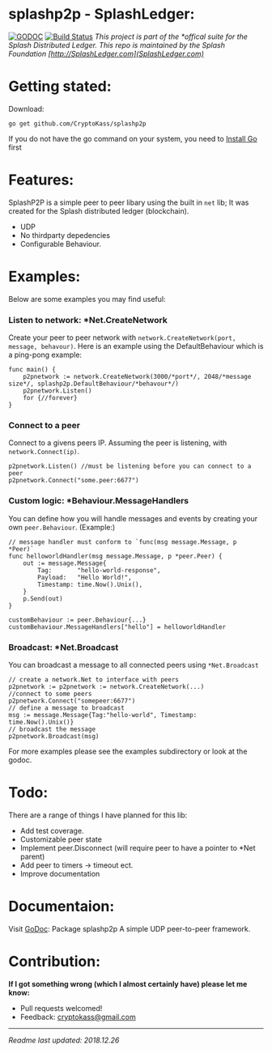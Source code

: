# splashp2p - SplashLedger:
[![GODOC](https://godoc.org/github.com/CryptoKass/splashp2p?status.svg)](https://godoc.org/github.com/CryptoKass/splashp2p)
 [![Build Status](https://travis-ci.org/CryptoKass/splashp2p.png?branch=master)](https://travis-ci.org/CryptoKass/splashp2p)
*This project is part of the \*offical suite for the Splash Distributed Ledger. This repo is maintained by the Splash Foundation [http://SplashLedger.com](SplashLedger.com)*

# Getting stated:
Download:
```shell
go get github.com/CryptoKass/splashp2p
```
If you do not have the go command on your system, you need to [Install Go](http://golang.org/doc/install) first


# Features:
SplashP2P is a simple peer to peer libary using the built in `net` lib; It was created for the Splash distributed ledger (blockchain).
- UDP
- No thirdparty depedencies
- Configurable Behaviour.


# Examples:
Below are some examples you may find useful:


### Listen to network: *Net.CreateNetwork 
Create your peer to peer network with `network.CreateNetwork(port, message, behavour)`.
Here is an example using the DefaultBehaviour which is a ping-pong example:
```golang
func main() {
	p2pnetwork := network.CreateNetwork(3000/*port*/, 2048/*message size*/, splashp2p.DefaultBehaviour/*behavour*/)
	p2pnetwork.Listen()
	for {//forever}
}
```


### Connect to a peer
Connect to a givens peers IP. Assuming the peer is listening, with `network.Connect(ip)`.
```golang
p2pnetwork.Listen() //must be listening before you can connect to a peer
p2pnetwork.Connect("some.peer:6677")
```


### Custom logic: *Behaviour.MessageHandlers
You can define how you will handle messages and events by creating your own `peer.Behaviour`.
(Example:)
```golang
// message handler must conform to `func(msg message.Message, p *Peer)`
func helloworldHandler(msg message.Message, p *peer.Peer) {
    out := message.Message{
        Tag:       "hello-world-response",
        Payload:   "Hello World!",
        Timestamp: time.Now().Unix(),
    }
    p.Send(out)
}

customBehaviour := peer.Behaviour{...}
customBehaviour.MessageHandlers["hello"] = helloworldHandler

```


### Broadcast: *Net.Broadcast
You can broadcast a message to all connected peers using `*Net.Broadcast`
```golang
// create a network.Net to interface with peers
p2pnetwork := p2pnetwork := network.CreateNetwork(...)
//connect to some peers
p2pnetwork.Connect("somepeer:6677")
// define a message to broadcast
msg := message.Message{Tag:"hello-world", Timestamp: time.Now().Unix()}
// broadcast the message
p2pnetwork.Broadcast(msg)
```

For more examples please see the examples subdirectory or look at the godoc.


# Todo:
There are a range of things I have planned for this lib:
- Add test coverage.
- Customizable peer state
- Implement peer.Disconnect (will require peer to have a pointer to *Net parent)
- Add peer to timers -> timeout ect.
- Improve documentation


# Documentaion:
Visit [GoDoc](https://godoc.org/github.com/CryptoKass/splashp2p):
Package splashp2p A simple UDP peer-to-peer framework.




# Contribution:
**If I got something wrong (which I almost certainly have) please let me know:**
- Pull requests welcomed!
- Feedback: cryptokass@gmail.com


---


*Readme last updated: 2018.12.26*
